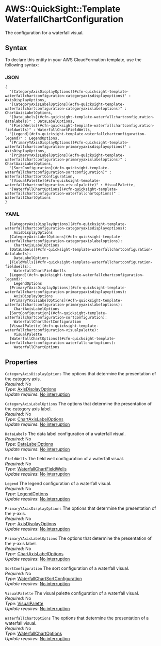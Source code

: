 # AWS::QuickSight::Template WaterfallChartConfiguration<a name="aws-properties-quicksight-template-waterfallchartconfiguration"></a>

The configuration for a waterfall visual\.

## Syntax<a name="aws-properties-quicksight-template-waterfallchartconfiguration-syntax"></a>

To declare this entity in your AWS CloudFormation template, use the following syntax:

### JSON<a name="aws-properties-quicksight-template-waterfallchartconfiguration-syntax.json"></a>

```
{
  "[CategoryAxisDisplayOptions](#cfn-quicksight-template-waterfallchartconfiguration-categoryaxisdisplayoptions)" : AxisDisplayOptions,
  "[CategoryAxisLabelOptions](#cfn-quicksight-template-waterfallchartconfiguration-categoryaxislabeloptions)" : ChartAxisLabelOptions,
  "[DataLabels](#cfn-quicksight-template-waterfallchartconfiguration-datalabels)" : DataLabelOptions,
  "[FieldWells](#cfn-quicksight-template-waterfallchartconfiguration-fieldwells)" : WaterfallChartFieldWells,
  "[Legend](#cfn-quicksight-template-waterfallchartconfiguration-legend)" : LegendOptions,
  "[PrimaryYAxisDisplayOptions](#cfn-quicksight-template-waterfallchartconfiguration-primaryyaxisdisplayoptions)" : AxisDisplayOptions,
  "[PrimaryYAxisLabelOptions](#cfn-quicksight-template-waterfallchartconfiguration-primaryyaxislabeloptions)" : ChartAxisLabelOptions,
  "[SortConfiguration](#cfn-quicksight-template-waterfallchartconfiguration-sortconfiguration)" : WaterfallChartSortConfiguration,
  "[VisualPalette](#cfn-quicksight-template-waterfallchartconfiguration-visualpalette)" : VisualPalette,
  "[WaterfallChartOptions](#cfn-quicksight-template-waterfallchartconfiguration-waterfallchartoptions)" : WaterfallChartOptions
}
```

### YAML<a name="aws-properties-quicksight-template-waterfallchartconfiguration-syntax.yaml"></a>

```
  [CategoryAxisDisplayOptions](#cfn-quicksight-template-waterfallchartconfiguration-categoryaxisdisplayoptions):
    AxisDisplayOptions
  [CategoryAxisLabelOptions](#cfn-quicksight-template-waterfallchartconfiguration-categoryaxislabeloptions):
    ChartAxisLabelOptions
  [DataLabels](#cfn-quicksight-template-waterfallchartconfiguration-datalabels):
    DataLabelOptions
  [FieldWells](#cfn-quicksight-template-waterfallchartconfiguration-fieldwells):
    WaterfallChartFieldWells
  [Legend](#cfn-quicksight-template-waterfallchartconfiguration-legend):
    LegendOptions
  [PrimaryYAxisDisplayOptions](#cfn-quicksight-template-waterfallchartconfiguration-primaryyaxisdisplayoptions):
    AxisDisplayOptions
  [PrimaryYAxisLabelOptions](#cfn-quicksight-template-waterfallchartconfiguration-primaryyaxislabeloptions):
    ChartAxisLabelOptions
  [SortConfiguration](#cfn-quicksight-template-waterfallchartconfiguration-sortconfiguration):
    WaterfallChartSortConfiguration
  [VisualPalette](#cfn-quicksight-template-waterfallchartconfiguration-visualpalette):
    VisualPalette
  [WaterfallChartOptions](#cfn-quicksight-template-waterfallchartconfiguration-waterfallchartoptions):
    WaterfallChartOptions
```

## Properties<a name="aws-properties-quicksight-template-waterfallchartconfiguration-properties"></a>

`CategoryAxisDisplayOptions` <a name="cfn-quicksight-template-waterfallchartconfiguration-categoryaxisdisplayoptions"></a>
The options that determine the presentation of the category axis\.  
_Required_: No  
_Type_: [AxisDisplayOptions](aws-properties-quicksight-template-axisdisplayoptions.md)  
_Update requires_: [No interruption](https://docs.aws.amazon.com/AWSCloudFormation/latest/UserGuide/using-cfn-updating-stacks-update-behaviors.html#update-no-interrupt)

`CategoryAxisLabelOptions` <a name="cfn-quicksight-template-waterfallchartconfiguration-categoryaxislabeloptions"></a>
The options that determine the presentation of the category axis label\.  
_Required_: No  
_Type_: [ChartAxisLabelOptions](aws-properties-quicksight-template-chartaxislabeloptions.md)  
_Update requires_: [No interruption](https://docs.aws.amazon.com/AWSCloudFormation/latest/UserGuide/using-cfn-updating-stacks-update-behaviors.html#update-no-interrupt)

`DataLabels` <a name="cfn-quicksight-template-waterfallchartconfiguration-datalabels"></a>
The data label configuration of a waterfall visual\.  
_Required_: No  
_Type_: [DataLabelOptions](aws-properties-quicksight-template-datalabeloptions.md)  
_Update requires_: [No interruption](https://docs.aws.amazon.com/AWSCloudFormation/latest/UserGuide/using-cfn-updating-stacks-update-behaviors.html#update-no-interrupt)

`FieldWells` <a name="cfn-quicksight-template-waterfallchartconfiguration-fieldwells"></a>
The field well configuration of a waterfall visual\.  
_Required_: No  
_Type_: [WaterfallChartFieldWells](aws-properties-quicksight-template-waterfallchartfieldwells.md)  
_Update requires_: [No interruption](https://docs.aws.amazon.com/AWSCloudFormation/latest/UserGuide/using-cfn-updating-stacks-update-behaviors.html#update-no-interrupt)

`Legend` <a name="cfn-quicksight-template-waterfallchartconfiguration-legend"></a>
The legend configuration of a waterfall visual\.  
_Required_: No  
_Type_: [LegendOptions](aws-properties-quicksight-template-legendoptions.md)  
_Update requires_: [No interruption](https://docs.aws.amazon.com/AWSCloudFormation/latest/UserGuide/using-cfn-updating-stacks-update-behaviors.html#update-no-interrupt)

`PrimaryYAxisDisplayOptions` <a name="cfn-quicksight-template-waterfallchartconfiguration-primaryyaxisdisplayoptions"></a>
The options that determine the presentation of the y\-axis\.  
_Required_: No  
_Type_: [AxisDisplayOptions](aws-properties-quicksight-template-axisdisplayoptions.md)  
_Update requires_: [No interruption](https://docs.aws.amazon.com/AWSCloudFormation/latest/UserGuide/using-cfn-updating-stacks-update-behaviors.html#update-no-interrupt)

`PrimaryYAxisLabelOptions` <a name="cfn-quicksight-template-waterfallchartconfiguration-primaryyaxislabeloptions"></a>
The options that determine the presentation of the y\-axis label\.  
_Required_: No  
_Type_: [ChartAxisLabelOptions](aws-properties-quicksight-template-chartaxislabeloptions.md)  
_Update requires_: [No interruption](https://docs.aws.amazon.com/AWSCloudFormation/latest/UserGuide/using-cfn-updating-stacks-update-behaviors.html#update-no-interrupt)

`SortConfiguration` <a name="cfn-quicksight-template-waterfallchartconfiguration-sortconfiguration"></a>
The sort configuration of a waterfall visual\.  
_Required_: No  
_Type_: [WaterfallChartSortConfiguration](aws-properties-quicksight-template-waterfallchartsortconfiguration.md)  
_Update requires_: [No interruption](https://docs.aws.amazon.com/AWSCloudFormation/latest/UserGuide/using-cfn-updating-stacks-update-behaviors.html#update-no-interrupt)

`VisualPalette` <a name="cfn-quicksight-template-waterfallchartconfiguration-visualpalette"></a>
The visual palette configuration of a waterfall visual\.  
_Required_: No  
_Type_: [VisualPalette](aws-properties-quicksight-template-visualpalette.md)  
_Update requires_: [No interruption](https://docs.aws.amazon.com/AWSCloudFormation/latest/UserGuide/using-cfn-updating-stacks-update-behaviors.html#update-no-interrupt)

`WaterfallChartOptions` <a name="cfn-quicksight-template-waterfallchartconfiguration-waterfallchartoptions"></a>
The options that determine the presentation of a waterfall visual\.  
_Required_: No  
_Type_: [WaterfallChartOptions](aws-properties-quicksight-template-waterfallchartoptions.md)  
_Update requires_: [No interruption](https://docs.aws.amazon.com/AWSCloudFormation/latest/UserGuide/using-cfn-updating-stacks-update-behaviors.html#update-no-interrupt)
